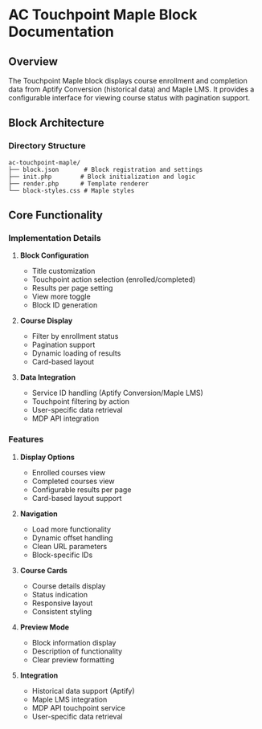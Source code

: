 # AC Touchpoint Maple Block Documentation

## Overview
The Touchpoint Maple block displays course enrollment and completion data from Aptify Conversion (historical data) and Maple LMS. It provides a configurable interface for viewing course status with pagination support.

## Block Architecture

### Directory Structure
```
ac-touchpoint-maple/
├── block.json       # Block registration and settings
├── init.php        # Block initialization and logic
├── render.php      # Template renderer
└── block-styles.css # Maple styles
```

## Core Functionality

### Implementation Details

1. **Block Configuration**
   - Title customization
   - Touchpoint action selection (enrolled/completed)
   - Results per page setting
   - View more toggle
   - Block ID generation

2. **Course Display**
   - Filter by enrollment status
   - Pagination support
   - Dynamic loading of results
   - Card-based layout

3. **Data Integration**
   - Service ID handling (Aptify Conversion/Maple LMS)
   - Touchpoint filtering by action
   - User-specific data retrieval
   - MDP API integration

### Features

1. **Display Options**
   - Enrolled courses view
   - Completed courses view
   - Configurable results per page
   - Card-based layout support

2. **Navigation**
   - Load more functionality
   - Dynamic offset handling
   - Clean URL parameters
   - Block-specific IDs

3. **Course Cards**
   - Course details display
   - Status indication
   - Responsive layout
   - Consistent styling

4. **Preview Mode**
   - Block information display
   - Description of functionality
   - Clear preview formatting

5. **Integration**
   - Historical data support (Aptify)
   - Maple LMS integration
   - MDP API touchpoint service
   - User-specific data retrieval
